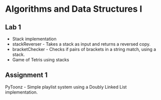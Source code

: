 # Algorithms and Data Structures I

## Lab 1

- Stack implementation  
- stackReverser - Takes a stack as input and returns a reversed copy.
- bracketChecker - Checks if pairs of brackets in a string match, using a stack.
- Game of Tetris using stacks

## Assignment 1

PyToonz - Simple playlist system using a Doubly Linked List implementation.
